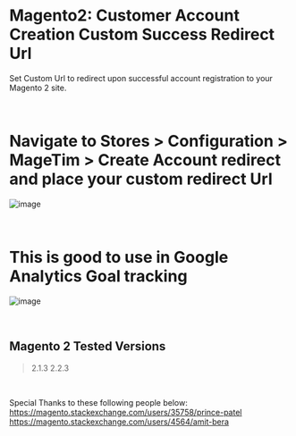 # Magento2: Customer Account Creation Custom Success Redirect Url
  Set Custom Url to redirect upon successful account registration to your Magento 2 site. 
  

</br>

# Navigate to Stores > Configuration > MageTim > Create Account redirect and place your custom redirect Url
![image](https://user-images.githubusercontent.com/14094984/43121532-aa3ab4e2-8f50-11e8-914c-e1c249279760.png)

</br>

# This is good to use in Google Analytics Goal tracking
![image](https://user-images.githubusercontent.com/14094984/43121449-676c786c-8f50-11e8-8a74-60ac892e6ba2.png)

</br>

## Magento 2 Tested Versions
> 2.1.3
> 2.2.3

</br>

Special Thanks to these following people below:</br>
https://magento.stackexchange.com/users/35758/prince-patel <br/>
https://magento.stackexchange.com/users/4564/amit-bera
